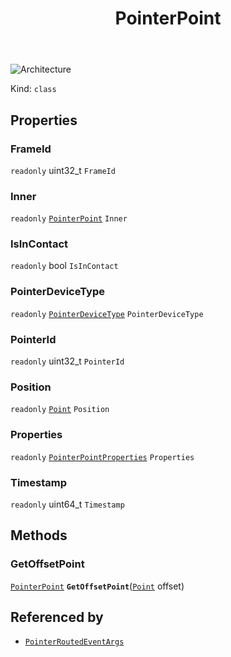 ﻿---
id: PointerPoint
title: PointerPoint
---

![Architecture](https://img.shields.io/badge/architecture-new_only-blue)

Kind: `class`

## Properties
### FrameId
`readonly`  uint32_t `FrameId`

### Inner
`readonly`  [`PointerPoint`](https://learn.microsoft.com/windows/windows-app-sdk/api/winrt/Microsoft.UI.Input.PointerPoint) `Inner`

### IsInContact
`readonly`  bool `IsInContact`

### PointerDeviceType
`readonly`  [`PointerDeviceType`](PointerDeviceType) `PointerDeviceType`

### PointerId
`readonly`  uint32_t `PointerId`

### Position
`readonly`  [`Point`](https://docs.microsoft.com/uwp/api/Windows.Foundation.Point) `Position`

### Properties
`readonly`  [`PointerPointProperties`](PointerPointProperties) `Properties`

### Timestamp
`readonly`  uint64_t `Timestamp`

## Methods
### GetOffsetPoint
[`PointerPoint`](PointerPoint) **`GetOffsetPoint`**([`Point`](https://docs.microsoft.com/uwp/api/Windows.Foundation.Point) offset)

## Referenced by
- [`PointerRoutedEventArgs`](PointerRoutedEventArgs)

